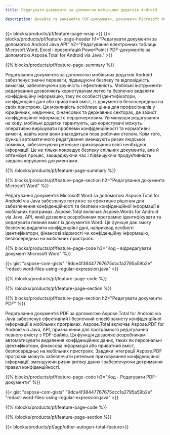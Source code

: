 ```yaml
---
title: Редагувати документи за допомогою мобільних додатків Android  

description: Шукайте та замінюйте PDF-документи, документи Microsoft Word, електронні таблиці Excel і дані презентацій PowerPoint за допомогою мобільної програми Android.
---
```


{{< blocks/products/pf/feature-page-wrap >}}
{{< blocks/products/pf/feature-page-header h1="Редагувати документи за допомогою Android Java API" h2="Редагування електронних таблиць Microsoft Word, Excel і презентацій PowerPoint і PDF-документів за допомогою Aspose.Total for Android via Java." >}}

{{% blocks/products/pf/feature-page-summary %}}

Редагування документів за допомогою мобільних додатків Android забезпечує значні переваги, підвищуючи безпеку та відповідність вимогам, забезпечуючи зручність і ефективність.  Мобільні інструменти редагування дозволяють користувачам легко та безпечно видаляти конфіденційну інформацію, таку як особисті ідентифікатори, конфіденційні дані або приватний вміст, із документів безпосередньо на своїх пристроях.  Ця можливість особливо цінна для професіоналів у юридичних, медичних, фінансових та державних секторах, де захист конфіденційної інформації є першочерговим.  Увімкнувши редагування на ходу, мобільні додатки гарантують, що користувачі можуть оперативно вирішувати проблеми конфіденційності та нормативні вимоги, навіть коли вони знаходяться поза робочим столом.  Крім того, функції автоматичного редагування зменшують ризик людської помилки, забезпечуючи ретельне приховування всієї необхідної інформації.  Це не тільки покращує безпеку спільних документів, але й оптимізує процес, заощаджуючи час і підвищуючи продуктивність завдань керування документами.

{{% /blocks/products/pf/feature-page-summary  %}}

{{% blocks/products/pf/feature-page-section  h2="Редагування документа Microsoft Word" %}}

Редагування документів Microsoft Word за допомогою Aspose.Total for Android via Java забезпечує потужне та ефективне рішення для забезпечення конфіденційності та безпеки конфіденційної інформації в мобільних програмах.  Aspose.Total включає Aspose.Words for Android via Java, API, який дозволяє розробникам програмно ідентифікувати та редагувати певний вміст із документів Word. Ця функція дає змогу безпечно видаляти конфіденційні дані, наприклад особисті ідентифікатори, фінансові відомості чи конфіденційну інформацію, безпосередньо на мобільних пристроях. 

{{% blocks/products/pf/feature-page-code h3="Код - відредагувати документ Microsoft Word" %}}

{{< gist "aspose-com-gists" "9dce4f38447767675dcc1a2795a59b2e" "redact-word-files-using-regular-expression.java" >}}

{{% /blocks/products/pf/feature-page-code  %}}

{{% /blocks/products/pf/feature-page-section %}}

{{% blocks/products/pf/feature-page-section  h2="Редагувати документи PDF" %}}

Редагування документів PDF за допомогою Aspose.Total for Android via Java забезпечує ефективний і безпечний спосіб захисту конфіденційної інформації в мобільних програмах.  Aspose.Total включає Aspose.PDF for Android via Java, API, призначений для програмного редагування певного вмісту з PDF-файлів.  Ця функція дозволяє розробникам автоматизувати видалення конфіденційних даних, таких як персональні ідентифікатори, фінансова інформація або приватний вміст, безпосередньо на мобільних пристроях.  Завдяки інтеграції Aspose.PDF програми можуть забезпечити ретельне приховування конфіденційної інформації, зменшуючи ризик витоку даних і забезпечуючи дотримання правил конфіденційності.

{{% blocks/products/pf/feature-page-code h3="Код - Редагувати PDF-документи" %}}

{{< gist "aspose-com-gists" "9dce4f38447767675dcc1a2795a59b2e" "redact-word-files-using-regular-expression.java" >}}

{{% /blocks/products/pf/feature-page-code  %}}

{{% /blocks/products/pf/feature-page-section %}}

{{< blocks/products/pf/agp/other-autogen-total-feature>}}